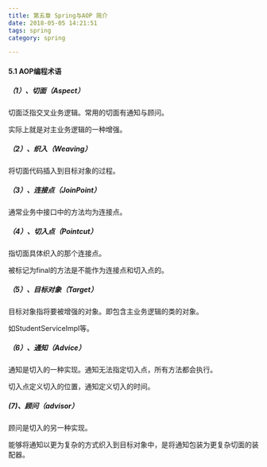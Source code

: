 ```yaml
---
title: 第五章 Spring与AOP 简介
date: 2018-05-05 14:21:51
tags: spring
category: spring

---
```


#### 5.1 AOP编程术语

##### （1）、切面（Aspect）

切面泛指交叉业务逻辑。常用的切面有通知与顾问。

实际上就是对主业务逻辑的一种增强。

##### （2）、织入（Weaving）

将切面代码插入到目标对象的过程。

##### （3）、连接点（JoinPoint）

通常业务中接口中的方法均为连接点。

##### （4）、切入点（Pointcut）

指切面具体织入的那个连接点。

被标记为final的方法是不能作为连接点和切入点的。

##### （5）、目标对象（Target）
	
目标对象指将要被增强的对象。即包含主业务逻辑的类的对象。

如StudentServiceImpl等。


##### （6）、通知（Advice）

通知是切入的一种实现。通知无法指定切入点，所有方法都会执行。

切入点定义切入的位置，通知定义切入的时间。

##### (7)、顾问（advisor）

顾问是切入的另一种实现。

能够将通知以更为复杂的方式织入到目标对象中，是将通知包装为更复杂切面的装配器。








